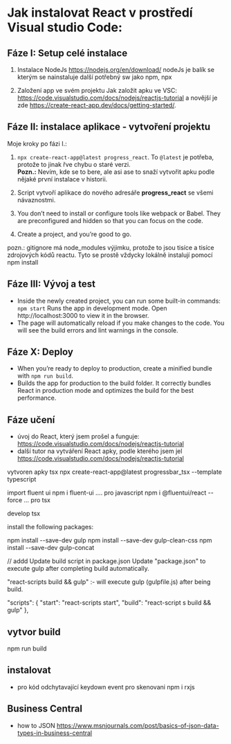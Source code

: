 
# Jak instalovat React v prostředí Visual studio Code:

## Fáze I: Setup celé instalace
1. Instalace NodeJs 
https://nodejs.org/en/download/
nodeJs je balík se kterým se nainstaluje další potřebný sw jako npm, npx

1. Založení app ve svém projektu
Jak založit apku ve VSC:
https://code.visualstudio.com/docs/nodejs/reactjs-tutorial 
a novější je zde
https://create-react-app.dev/docs/getting-started/. 

## Fáze II: instalace aplikace - vytvoření projektu
Moje kroky po fázi I.:
1. <code>npx create-react-app@latest progress_react</code>. To <code>@latest</code> je potřeba, protože to jinak řve chybu o staré verzi.  
**Pozn.:** Nevím, kde se to bere, ale asi ase to snaží vytvořit apku podle nějaké první instalace v historii.
 
1. Script vytvoří aplikace do nového adresáře **progress_react** se všemi návaznostmi.
1. You don’t need to install or configure tools like webpack or Babel. They are preconfigured and hidden so that you can focus on the code.
1. Create a project, and you’re good to go.

pozn.:
gitignore má node_modules výjimku, protože to jsou tisíce a tisíce zdrojových kódů reactu. 
Tyto se prostě vždycky lokálně instalují pomocí npm install 
## Fáze III: Vývoj a test
- Inside the newly created project, you can run some built-in commands: <code>npm start</code>
Runs the app in development mode. Open http://localhost:3000 to view it in the browser.
- The page will automatically reload if you make changes to the code. You will see the build errors and lint warnings in the console.

## Fáze X: Deploy
- When you’re ready to deploy to production, create a minified bundle with <code>npm run build</code>.
- Builds the app for production to the build folder. It correctly bundles React in production mode and optimizes the build for the best performance.


## Fáze učení
- úvoj do React, který jsem prošel a funguje: https://code.visualstudio.com/docs/nodejs/reactjs-tutorial
- další tutor na vytváření React apky, podle kterého jsem jel https://code.visualstudio.com/docs/nodejs/reactjs-tutorial


vytvoren apky tsx
npx create-react-app@latest progressbar_tsx --template typescript

import fluent ui
npm i fluent-ui   .... pro javascript
npm i @fluentui/react --force   ... pro tsx

develop tsx

install the following packages:

npm install --save-dev gulp
npm install --save-dev gulp-clean-css
npm install --save-dev gulp-concat

// addd 
Update build script in package.json
Update "package.json" to execute gulp after completing build automatically.

"react-scripts build && gulp" :- will execute gulp (gulpfile.js) after being build.

 "scripts": {
 "start": "react-scripts start",
 "build": "react-script s build && gulp"
  },

## vytvor build
npm run build

## instalovat
- pro kód odchytavající keydown event pro skenovani
npm i rxjs 

## Business Central
- how to JSON
https://www.msnjournals.com/post/basics-of-json-data-types-in-business-central

